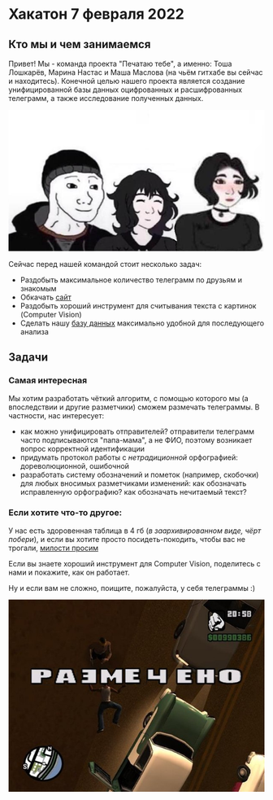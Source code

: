 # Хакатон 7 февраля 2022

## Кто мы и чем занимаемся

Привет! Мы - команда проекта "Печатаю тебе", а именно: Тоша Лошкарёв, Марина Настас и Маша Маслова (на чьём гитхабе вы сейчас и находитесь).
Конечной целью нашего проекта является создание унифицированной базы данных оцифрованных и расшифрованных телеграмм, а также исследование полученных данных.

![RGB](RGB.png)

Сейчас перед нашей командой стоит несколько задач:
- Раздобыть максимальное количество телеграмм по друзьям и знакомым
- Обкачать [сайт](https://opendata.mkrf.ru/opendata/7705851331-museum-exhibits)
- Раздобыть хороший инструмент для считывания текста с картинок (Computer Vision)
- Сделать нашу [базу данных](https://docs.google.com/spreadsheets/d/1Ul_gCrJwwPh8sc72K8_DEqcMEcG1X9IQQPK3GqTfmvU/edit?usp=sharing) максимально удобной для последующего анализа

## Задачи
### Самая интересная
Мы хотим разработать чёткий алгоритм, с помощью которого мы (а впоследствии и другие разметчики) сможем размечать телеграммы. В частности, нас интересует:
- как можно унифицировать отправителей? отправители телеграмм часто подписываются "папа-мама", а не ФИО, поэтому возникает вопрос корректной идентификации
- придумать протокол работы с _нетрадиционной_ орфографией: дореволюционной, ошибочной 
- разработать систему обозначений и пометок (например, скобочки) для любых вносимых разметчиками изменений: как обозначать исправленную орфографию? как обозначать нечитаемый текст? 


### Если хотите что-то другое:
У нас есть здоровенная таблица в 4 гб (_в заархивированном виде, чёрт побери_), и если вы хотите просто посидеть-покодить, чтобы вас не трогали, [милости просим](https://drive.google.com/file/d/1wRiw1tiPe_lCFVsYLgeK9lz6D5ikXqns/view?usp=sharing)

Если вы знаете хороший инструмент для Computer Vision, поделитесь с нами и покажите, как он работает.

Ну и если вам не сложно, поищите, пожалуйста, у себя телеграммы :)

![RAZMECHENO](размечено.png)
